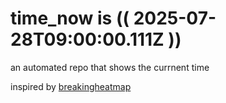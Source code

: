 # time_now is (( 2025-07-28T09:00:00.111Z ))

an automated repo that shows the currnent time

inspired by [breakingheatmap](https://github.com/breakingheatmap/breakingheatmap)